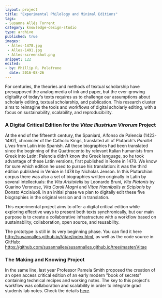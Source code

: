 ```yaml
---
layout: project
title: "Experimental Philology and Minimal Editions"
tags:
- Susanna Allés Torrent
category: knowledge-design-studio
type: archive
published: true
images:
 - Alles-1478.jpg
 - Alles-1491.jpg
 - Alles-screenshot.png
snippet: 122
edited:
- by: Phillip R. Polefrone
  date: 2016-08-26
---
```


For centuries, the theories and methods of textual scholarship have
presupposed the analog media of ink and paper, but the ever-growing digitality
of today's texts requires us to challenge our assumptions about scholarly
editing, textual scholarship, and publication. This research cluster aims to
reimagine the tools and workflows of digital scholarly editing, with a focus
on sustainability, scalability, and reproducibility. 

### A Digital Critical Edition for the *Vitae Illustrium Virorum* Project 

At the end of the fifteenth century, the Spaniard, Alfonso de Palencia
(1423-1492), chronicler of the Catholic Kings, translated all of Plutarch's
*Parallel Lives* from Latin into Spanish. All these biographies had been
translated since the beginning of the Quattrocento by relevant Italian
humanists from Greek into Latin; Palencia didn't know the Greek language, so
he took advantage of these Latin versions, first published in Rome in 1470. We
know for sure which edition he used to pursue his translation: it was the
third edition published in Venice in 1478 by Nicholas Jenson. In this
Plutarchian corpus there was also a set of biographies written originally in
Latin by several intellectuals: the *Vita Aristotelis* by Leonardo Bruni,
*Vita Platonis* by Guarino Veronese, *Vita Caroli Magni* and *Vitae Hannibalis
et Scipionis* by Donato Acciaiuoli. In an initial phase we plan to digitally
edit these five biographies in the original version and in translation.

This experimental project aims to offer a digital critical edition while
exploring effective ways to present both texts synchronically, but our main
purpose is to create a collaborative infrastructure with a workflow based on
sustainability, collaboration, open source, and reusability. 

The prototype is still in its very beginning phase. You can find it here
<http://susannalles.github.io/Vitae/index.html>, as well as the code source in
GitHub:
<https://github.com/susannalles/susannalles.github.io/tree/master/Vitae>

### The Making and Knowing Project

In the same line, last year Professor Pamela Smith proposed the creation of an
open access critical edition of an early modern "book of secrets" containing
technical recipes and working notes. The key to this project's workflow was
collaboration and scalability in order to integrate grad students lab notes.
Check the details
[here](http://xpmethod.plaintext.in/events/public-discourse/pamela-smith.html).




